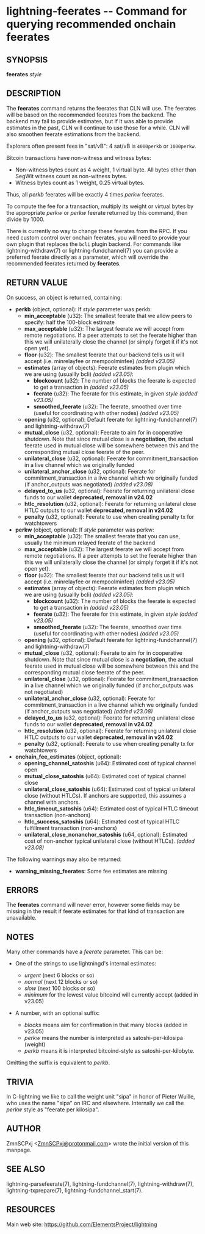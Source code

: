 lightning-feerates -- Command for querying recommended onchain feerates
=======================================================================

SYNOPSIS
--------

**feerates** *style*

DESCRIPTION
-----------

The **feerates** command returns the feerates that CLN will use.
The feerates will be based on the recommended feerates from the backend.
The backend may fail to provide estimates, but if it was able to provide
estimates in the past, CLN will continue to use those for a while.
CLN will also smoothen feerate estimations from the backend.

Explorers often present fees in "sat/vB": 4 sat/vB is `4000perkb` or
`1000perkw`.

Bitcoin transactions have non-witness and witness bytes:

* Non-witness bytes count as 4 weight, 1 virtual byte.
  All bytes other than SegWit witness count as non-witness bytes.
* Witness bytes count as 1 weight, 0.25 virtual bytes.

Thus, all *perkb* feerates will be exactly 4 times *perkw* feerates.

To compute the fee for a transaction, multiply its weight or virtual bytes
by the appropriate *perkw* or *perkw* feerate
returned by this command,
then divide by 1000.

There is currently no way to change these feerates from the RPC.
If you need custom control over onchain feerates,
you will need to provide your own plugin
that replaces the `bcli` plugin backend.
For commands like lightning-withdraw(7) or lightning-fundchannel(7) you
can provide a preferred feerate directly as a parameter,
which will override the recommended feerates returned by **feerates**.

RETURN VALUE
------------

[comment]: # (GENERATE-FROM-SCHEMA-START)
On success, an object is returned, containing:

- **perkb** (object, optional): If *style* parameter was perkb:
  - **min\_acceptable** (u32): The smallest feerate that we allow peers to specify: half the 100-block estimate
  - **max\_acceptable** (u32): The largest feerate we will accept from remote negotiations. If a peer attempts to set the feerate higher than this we will unilaterally close the channel (or simply forget it if it's not open yet).
  - **floor** (u32): The smallest feerate that our backend tells us it will accept (i.e. minrelayfee or mempoolminfee) *(added v23.05)*
  - **estimates** (array of objects): Feerate estimates from plugin which we are using (usuallly bcli) *(added v23.05)*:
    - **blockcount** (u32): The number of blocks the feerate is expected to get a transaction in *(added v23.05)*
    - **feerate** (u32): The feerate for this estimate, in given *style* *(added v23.05)*
    - **smoothed\_feerate** (u32): The feerate, smoothed over time (useful for coordinating with other nodes) *(added v23.05)*
  - **opening** (u32, optional): Default feerate for lightning-fundchannel(7) and lightning-withdraw(7)
  - **mutual\_close** (u32, optional): Feerate to aim for in cooperative shutdown. Note that since mutual close is a **negotiation**, the actual feerate used in mutual close will be somewhere between this and the corresponding mutual close feerate of the peer.
  - **unilateral\_close** (u32, optional): Feerate for commitment\_transaction in a live channel which we originally funded
  - **unilateral\_anchor\_close** (u32, optional): Feerate for commitment\_transaction in a live channel which we originally funded (if anchor\_outputs was negotiated) *(added v23.08)*
  - **delayed\_to\_us** (u32, optional): Feerate for returning unilateral close funds to our wallet **deprecated, removal in v24.02**
  - **htlc\_resolution** (u32, optional): Feerate for returning unilateral close HTLC outputs to our wallet **deprecated, removal in v24.02**
  - **penalty** (u32, optional): Feerate to use when creating penalty tx for watchtowers
- **perkw** (object, optional): If *style* parameter was perkw:
  - **min\_acceptable** (u32): The smallest feerate that you can use, usually the minimum relayed feerate of the backend
  - **max\_acceptable** (u32): The largest feerate we will accept from remote negotiations. If a peer attempts to set the feerate higher than this we will unilaterally close the channel (or simply forget it if it's not open yet).
  - **floor** (u32): The smallest feerate that our backend tells us it will accept (i.e. minrelayfee or mempoolminfee) *(added v23.05)*
  - **estimates** (array of objects): Feerate estimates from plugin which we are using (usuallly bcli) *(added v23.05)*:
    - **blockcount** (u32): The number of blocks the feerate is expected to get a transaction in *(added v23.05)*
    - **feerate** (u32): The feerate for this estimate, in given *style* *(added v23.05)*
    - **smoothed\_feerate** (u32): The feerate, smoothed over time (useful for coordinating with other nodes) *(added v23.05)*
  - **opening** (u32, optional): Default feerate for lightning-fundchannel(7) and lightning-withdraw(7)
  - **mutual\_close** (u32, optional): Feerate to aim for in cooperative shutdown. Note that since mutual close is a **negotiation**, the actual feerate used in mutual close will be somewhere between this and the corresponding mutual close feerate of the peer.
  - **unilateral\_close** (u32, optional): Feerate for commitment\_transaction in a live channel which we originally funded (if anchor\_outputs was not negotiated)
  - **unilateral\_anchor\_close** (u32, optional): Feerate for commitment\_transaction in a live channel which we originally funded (if anchor\_outputs was negotiated) *(added v23.08)*
  - **delayed\_to\_us** (u32, optional): Feerate for returning unilateral close funds to our wallet **deprecated, removal in v24.02**
  - **htlc\_resolution** (u32, optional): Feerate for returning unilateral close HTLC outputs to our wallet **deprecated, removal in v24.02**
  - **penalty** (u32, optional): Feerate to use when creating penalty tx for watchtowers
- **onchain\_fee\_estimates** (object, optional):
  - **opening\_channel\_satoshis** (u64): Estimated cost of typical channel open
  - **mutual\_close\_satoshis** (u64): Estimated cost of typical channel close
  - **unilateral\_close\_satoshis** (u64): Estimated cost of typical unilateral close (without HTLCs). If anchors are supported, this assumes a channel with anchors.
  - **htlc\_timeout\_satoshis** (u64): Estimated cost of typical HTLC timeout transaction (non-anchors)
  - **htlc\_success\_satoshis** (u64): Estimated cost of typical HTLC fulfillment transaction (non-anchors)
  - **unilateral\_close\_nonanchor\_satoshis** (u64, optional): Estimated cost of non-anchor typical unilateral close (without HTLCs). *(added v23.08)*

The following warnings may also be returned:

- **warning\_missing\_feerates**: Some fee estimates are missing

[comment]: # (GENERATE-FROM-SCHEMA-END)

ERRORS
------

The **feerates** command will never error,
however some fields may be missing in the result
if feerate estimates for that kind of transaction are unavailable.

NOTES
-----

Many other commands have a *feerate* parameter. This can be:

* One of the strings to use lightningd's internal estimates:
  * *urgent* (next 6 blocks or so)
  * *normal* (next 12 blocks or so)
  * *slow* (next 100 blocks or so)
  * *minimum* for the lowest value bitcoind will currently accept (added in v23.05)

* A number, with an optional suffix:
  * *blocks* means aim for confirmation in that many blocks (added in v23.05)
  * *perkw* means the number is interpreted as satoshi-per-kilosipa (weight)
  * *perkb* means it is interpreted bitcoind-style as satoshi-per-kilobyte. 
  
Omitting the suffix is equivalent to *perkb*.

TRIVIA
------

In C-lightning we like to call the weight unit "sipa"
in honor of Pieter Wuille,
who uses the name "sipa" on IRC and elsewhere.
Internally we call the *perkw* style as "feerate per kilosipa".

AUTHOR
------

ZmnSCPxj <<ZmnSCPxj@protonmail.com>> wrote the initial version of this
manpage.

SEE ALSO
--------

lightning-parsefeerate(7), lightning-fundchannel(7), lightning-withdraw(7),
lightning-txprepare(7), lightning-fundchannel\_start(7).

RESOURCES
---------

Main web site: <https://github.com/ElementsProject/lightning>

[comment]: # ( SHA256STAMP:0c0d2c56d2a568e9330e14a053d27e5d2e84ef1f400cd1a6195a850ca8cc7ad6)
